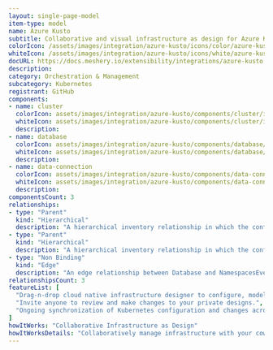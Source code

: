 ```yaml
---
layout: single-page-model
item-type: model
name: Azure Kusto
subtitle: Collaborative and visual infrastructure as design for Azure Kusto
colorIcon: /assets/images/integration/azure-kusto/icons/color/azure-kusto-color.svg
whiteIcon: /assets/images/integration/azure-kusto/icons/white/azure-kusto-white.svg
docURL: https://docs.meshery.io/extensibility/integrations/azure-kusto
description: 
category: Orchestration & Management
subcategory: Kubernetes
registrant: GitHub
components: 
- name: cluster
  colorIcon: assets/images/integration/azure-kusto/components/cluster/icons/color/cluster-color.svg
  whiteIcon: assets/images/integration/azure-kusto/components/cluster/icons/white/cluster-white.svg
  description: 
- name: database
  colorIcon: assets/images/integration/azure-kusto/components/database/icons/color/database-color.svg
  whiteIcon: assets/images/integration/azure-kusto/components/database/icons/white/database-white.svg
  description: 
- name: data-connection
  colorIcon: assets/images/integration/azure-kusto/components/data-connection/icons/color/data-connection-color.svg
  whiteIcon: assets/images/integration/azure-kusto/components/data-connection/icons/white/data-connection-white.svg
  description: 
componentsCount: 3
relationships: 
- type: "Parent"
  kind: "Hierarchical"
  description: "A hierarchical inventory relationship in which the configuration of (parent component) is patched with the configuration of (child component). "
- type: "Parent"
  kind: "Hierarchical"
  description: "A hierarchical inventory relationship in which the configuration of (parent component) is patched with the configuration of (child component). "
- type: "Non Binding"
  kind: "Edge"
  description: "An edge relationship between Database and NamespacesEventHub(azure-event-hub)"
relationshipsCount: 3
featureList: [
  "Drag-n-drop cloud native infrastructure designer to configure, model, and deploy your workloads.",
  "Invite anyone to review and make changes to your private designs.",
  "Ongoing synchronization of Kubernetes configuration and changes across any number of clusters."
]
howItWorks: "Collaborative Infrastructure as Design"
howItWorksDetails: "Collaboratively manage infrastructure with your coworkers synchronously sharing the same designs."
---
```

